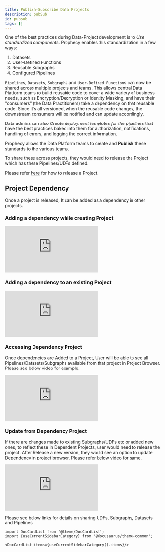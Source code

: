 ```yaml
---
title: Publish-Subscribe Data Projects
description: pubSub
id: pubsub
tags: []
---
```


One of the best practices during Data-Project development is to _Use standardized components_. Prophecy enables this standardization in a few ways:

1. Datasets
2. User-Defined Functions
3. Reusable Subgraphs
4. Configured Pipelines

`Pipeline`s, `Dataset`s, `Subgraph`s and `User-Defined Function`s can now be shared across multiple projects and teams. This allows central Data Platform teams to build reusable code to cover a wide variety of business needs, such as Encryption/Decryption or Identity Masking, and have their "consumers" (the Data Practitioners) take a dependency on that reusable code. Since it's all versioned, when the reusable code changes, the downstream consumers will be notified and can update accordingly.

Data admins can also _Create deployment templates for the pipelines_ that have the best practices baked into them for authorization, notifications,
handling of errors, and logging the correct information.

Prophecy allows the Data Platform teams to create and **Publish** these standards to the various teams.

To share these across projects, they would need to release the Project which has these Pipelines/UDFs defined.

Please refer [here](../../metadata/Git#how-to-release-a-branch) for how to release a Project.

## Project Dependency

Once a project is released, It can be added as a dependency in other projects.

### Adding a dependency while creating Project

<div style={{position: 'relative', 'padding-bottom': '56.25%', height: 0}}>
   <iframe src="https://www.loom.com/embed/a3d98f27a6734338924dff68cff4e825" frameborder="0" webkitallowfullscreen mozallowfullscreen allowfullscreen
      style={{position: 'absolute', top: 0, left: 0, width: '100%', height: '100%'}}></iframe>
</div>

### Adding a dependency to an existing Project

<div style={{position: 'relative', 'padding-bottom': '56.25%', height: 0}}>
   <iframe src="https://www.loom.com/embed/67eb813904214b85a376d97ffab9ca20" frameborder="0" webkitallowfullscreen mozallowfullscreen allowfullscreen
      style={{position: 'absolute', top: 0, left: 0, width: '100%', height: '100%'}}></iframe>
</div>

### Accessing Dependency Project

Once dependencies are Added to a Project, User will be able to see all Pipelines/Datasets/Subgraphs available from that project in Project Browser.
Please see below video for example.

<div style={{position: 'relative', 'padding-bottom': '56.25%', height: 0}}>
   <iframe src="https://www.loom.com/embed/35dd7ca85426420fbc5143f803e4939f" frameborder="0" webkitallowfullscreen mozallowfullscreen allowfullscreen
      style={{position: 'absolute', top: 0, left: 0, width: '100%', height: '100%'}}></iframe>
</div>

### Update from Dependency Project

If there are changes made to existing Subgraphs/UDFs etc or added new ones, to reflect these in Dependent Projects, user would need to release the project. After Release a new version, they would see an option to update Dependency in project browser. Please refer below video for same.

<div style={{position: 'relative', 'padding-bottom': '56.25%', height: 0}}>
   <iframe src="https://www.loom.com/embed/107797cc6cdd4558ad5b99fdfb740322" frameborder="0" webkitallowfullscreen mozallowfullscreen allowfullscreen
      style={{position: 'absolute', top: 0, left: 0, width: '100%', height: '100%'}}></iframe>
</div>

Please see below links for details on sharing UDFs, Subgraphs, Datasets and Pipelines.

```mdx-code-block
import DocCardList from '@theme/DocCardList';
import {useCurrentSidebarCategory} from '@docusaurus/theme-common';

<DocCardList items={useCurrentSidebarCategory().items}/>
```
